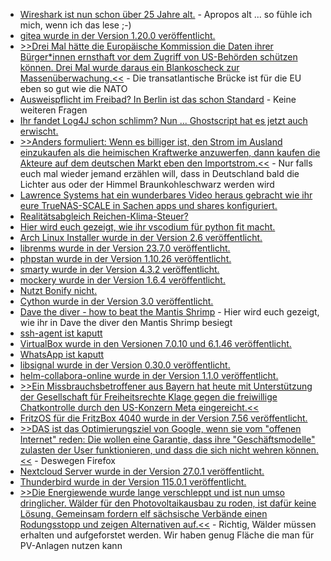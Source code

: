 * [Wireshark ist nun schon über 25 Jahre alt.](https://www.borncity.com/blog/2023/07/15/wireshark-ist-25-geworden/) - Apropos alt ... so fühle ich mich, wenn ich das lese ;-)
* [gitea wurde in der Version 1.20.0 veröffentlicht.](https://github.com/go-gitea/gitea/releases/tag/v1.20.0)
* [>>Drei Mal hätte die Europäische Kommission die Daten ihrer Bürger*innen ernsthaft vor dem Zugriff von US-Behörden schützen können. Drei Mal wurde daraus ein Blankoscheck zur Massenüberwachung.<<](https://netzpolitik.org/2023/kw-28-die-woche-als-die-usa-zum-dritten-mal-eine-lizenz-zum-ueberwachen-bekamen/) - Die transatlantische Brücke ist für die EU eben so gut wie die NATO
* [Ausweispflicht im Freibad? In Berlin ist das schon Standard](https://netzpolitik.org/2023/berlin-ausweispflicht-im-freibad-als-sicherheitstheater/) - Keine weiteren Fragen
* [Ihr fandet Log4J schon schlimm? Nun ... Ghostscript hat es jetzt auch erwischt.](https://www.linux-magazin.de/news/luecke-in-ghostscript-ermoeglicht-codeausfuehrung/)
* [>>Anders formuliert: Wenn es billiger ist, den Strom im Ausland einzukaufen als die heimischen Kraftwerke anzuwerfen, dann kaufen die Akteure auf dem deutschen Markt eben den Importstrom.<<](https://www.focus.de/klima/analyse/die-verblueffende-deutsche-strombilanz-nach-dem-atomausstieg_id_198178661.html) - Nur falls euch mal wieder jemand erzählen will, dass in Deutschland bald die Lichter aus oder der Himmel Braunkohleschwarz werden wird
* [Lawrence Systems hat ein wunderbares Video heraus gebracht wie ihr eure TrueNAS-SCALE in Sachen apps und shares konfiguriert.](https://www.youtube.com/watch?v=59NGNZ0kO04)
* [Realitätsabgleich Reichen-Klima-Steuer?](https://blog.fefe.de/?ts=9a4b484a)
* [Hier wird euch gezeigt, wie ihr vscodium für python fit macht.](https://www.freecodecamp.org/news/how-to-configure-visual-studio-code-for-python-development/)
* [Arch Linux Installer wurde in der Version 2.6 veröffentlicht.](https://www.phoronix.com/news/Archinstall-2.6)
* [librenms wurde in der Version 23.7.0 veröffentlicht.](https://github.com/librenms/librenms/releases/tag/23.7.0)
* [phpstan wurde in der Version 1.10.26 veröffentlicht.](https://github.com/phpstan/phpstan/releases/tag/1.10.26)
* [smarty wurde in der Version 4.3.2 veröffentlicht.](https://github.com/smarty-php/smarty/releases/tag/v4.3.2)
* [mockery wurde in der Version 1.6.4 veröffentlicht.](https://github.com/mockery/mockery/releases/tag/1.6.4)
* [Nutzt Bonify nicht.](https://www.kuketz-blog.de/schufa-bonify-uebermittelt-ohne-einwilligung-personenbeziehbare-daten-an-facebook-und-co/)
* [Cython wurde in der Version 3.0 veröffentlicht.](https://lwn.net/Articles/938536/)
* [Dave the diver - how to beat the Mantis Shrimp](https://www.youtube.com/watch?v=ZUafpxJHhaQ) - Hier wird euch gezeigt, wie ihr in Dave the diver den Mantis Shrimp besiegt
* [ssh-agent ist kaputt](https://blog.fefe.de/?ts=9a46efb7)
* [VirtualBox wurde in den Versionen 7.0.10 und 6.1.46 veröffentlicht.](https://www.borncity.com/blog/2023/07/19/virtualbox-7-0-10-und-6-1-46-freigegeben/)
* [WhatsApp ist kaputt](https://www.bleepingcomputer.com/news/technology/meta-confirms-whatsapp-is-down-worldwide/)
* [libsignal wurde in der Version 0.30.0 veröffentlicht.](https://github.com/signalapp/libsignal/releases/tag/v0.30.0)
* [helm-collabora-online wurde in der Version 1.1.0 veröffentlicht.](https://github.com/CollaboraOnline/online/releases/tag/helm-collabora-online-1.1.0)
* [>>Ein Missbrauchsbetroffener aus Bayern hat heute mit Unterstützung der Gesellschaft für Freiheitsrechte Klage gegen die freiwillige Chatkontrolle durch den US-Konzern Meta eingereicht.<<](https://www.patrick-breyer.de/missbrauchsbetroffener-klagt-gegen-die-chatkontrolle/)
* [FritzOS für die FritzBox 4040 wurde in der Version 7.56 veröffentlicht.](https://download.avm.de/fritzbox/fritzbox-4040/deutschland/fritz.os/info_de.txt)
* [>>DAS ist das Optimierungsziel von Google, wenn sie vom "offenen Internet" reden: Die wollen eine Garantie, dass ihre "Geschäftsmodelle" zulasten der User funktionieren, und dass die sich nicht wehren können.<<](https://blog.fefe.de/?ts=9a4452d8) - Deswegen Firefox
* [Nextcloud Server wurde in der Version 27.0.1 veröffentlicht.](https://github.com/nextcloud/server/releases/tag/v27.0.1)
* [Thunderbird wurde in der Version 115.0.1 veröffentlicht.](https://www.borncity.com/blog/2023/07/21/thunderbird-115-0-1/)
* [>>Die Energiewende wurde lange verschleppt und ist nun umso dringlicher. Wälder für den Photovoltaikausbau zu roden, ist dafür keine Lösung. Gemeinsam fordern elf sächsische Verbände einen Rodungsstopp und zeigen Alternativen auf.<<](https://sachsen.nabu.de/news/2023/33664.html) - Richtig, Wälder müssen erhalten und aufgeforstet werden. Wir haben genug Fläche die man für PV-Anlagen nutzen kann
